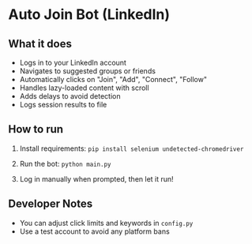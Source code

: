 # Auto Join Bot (LinkedIn)

## What it does
- Logs in to your LinkedIn  account
- Navigates to suggested groups or friends
- Automatically clicks on "Join", "Add", "Connect", "Follow"
- Handles lazy-loaded content with scroll
- Adds delays to avoid detection
- Logs session results to file

## How to run
1. Install requirements:
   `pip install selenium undetected-chromedriver`

2. Run the bot:
   `python main.py`

3. Log in manually when prompted, then let it run!

## Developer Notes
- You can adjust click limits and keywords in `config.py`
- Use a test account to avoid any platform bans